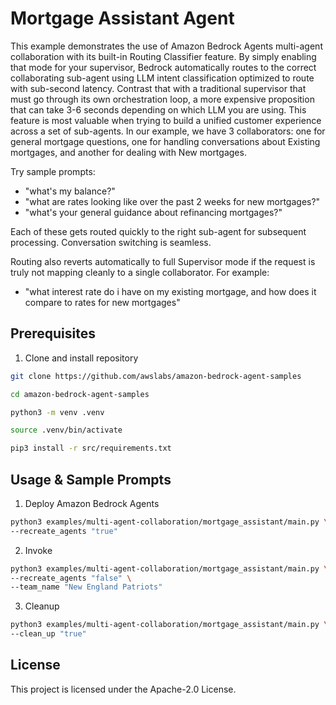 # Mortgage Assistant Agent

This example demonstrates the use of Amazon Bedrock Agents multi-agent collaboration with its built-in Routing Classifier feature. By simply enabling that mode for your supervisor, Bedrock automatically routes to the correct collaborating sub-agent using LLM intent classification optimized to route with sub-second latency. Contrast that with a traditional supervisor that must go through its own orchestration loop, a more expensive proposition that can take 3-6 seconds depending on which LLM you are using. This feature is most valuable when trying to build a unified customer experience across a set of sub-agents. In our example, we have 3 collaborators: one for general mortgage questions, one for handling conversations about Existing mortgages, and another for dealing with New mortgages.

Try sample prompts:

- "what's my balance?"
- "what are rates looking like over the past 2 weeks for new mortgages?"
- "what's your general guidance about refinancing mortgages?"

Each of these gets routed quickly to the right sub-agent for subsequent processing.
Conversation switching is seamless.

Routing also reverts automatically to full Supervisor mode if the request is truly
not mapping cleanly to a single collaborator. For example:

- "what interest rate do i have on my existing mortgage, and how does it compare to rates for new mortgages"

## Prerequisites

1. Clone and install repository

```bash
git clone https://github.com/awslabs/amazon-bedrock-agent-samples

cd amazon-bedrock-agent-samples

python3 -m venv .venv

source .venv/bin/activate

pip3 install -r src/requirements.txt
```

## Usage & Sample Prompts

1. Deploy Amazon Bedrock Agents

```bash
python3 examples/multi-agent-collaboration/mortgage_assistant/main.py \
--recreate_agents "true"
```

2. Invoke

```bash
python3 examples/multi-agent-collaboration/mortgage_assistant/main.py \
--recreate_agents "false" \
--team_name "New England Patriots"
```

3. Cleanup

```bash
python3 examples/multi-agent-collaboration/mortgage_assistant/main.py \
--clean_up "true"
```

## License

This project is licensed under the Apache-2.0 License.
